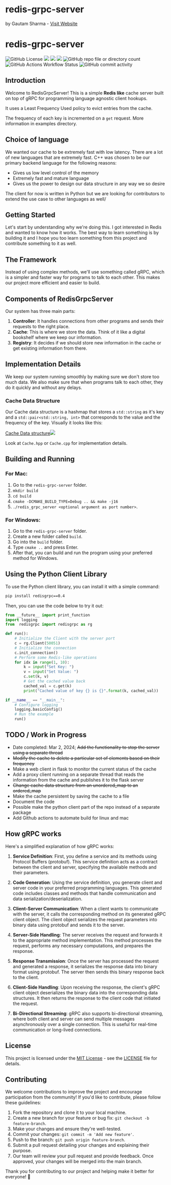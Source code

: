 # redis-grpc-server

by Gautam Sharma - [Visit Website](https://gsharma.dev)

# redis-grpc-server
![GitHub License](https://img.shields.io/github/license/gautam-sharma1/redis-grpc-server?color=yellow)
![](https://img.shields.io/badge/Code-C++-green)
![](https://img.shields.io/badge/Code-Python-green)
![](https://img.shields.io/badge/Dependency-gRPC-orange)
![GitHub repo file or directory count](https://img.shields.io/github/directory-file-count/gautam-sharma1/redis-grpc-server)
![GitHub Actions Workflow Status](https://img.shields.io/github/actions/workflow/status/gautam-sharma1/redis-grpc-server/.github/workflows/cmake-multi-platform.yml)
![GitHub commit activity](https://img.shields.io/github/commit-activity/t/gautam-sharma1/redis-grpc-server)





## Introduction

Welcome to RedisGrpcServer! This is a simple **Redis like** cache server built on top of gRPC for programming language agnostic client hookups. 

It uses a Least Frequency Used policy to evict entries from the cache. 

The frequency of each key is incremented on a `get` request. More information in examples directory.

## Choice of language

We wanted our cache to be extremely fast with low latency. There are a lot of new languages that are extremely fast. C++ was chosen to be our primary 
backend language for the following reasons:

- Gives us low level control of the memory
- Extremely fast and mature language
- Gives us the power to design our data structure in any way we so desire

The client for now is written in Python but we are looking for contributors to extend the use case to other languages as well/

## Getting Started

Let's start by understanding why we're doing this. I got interested in Redis and wanted to know how it works. The best way to learn something is by building it
and I hope you too learn something from this project and contribute something to it as well.

## The Framework

Instead of using complex methods, we'll use something called gRPC, which is a simpler and faster way for programs to talk to each other. This makes our project more efficient and easier to build.

## Components of RedisGrpcServer

Our system has three main parts:

1. **Controller**: It handles connections from other programs and sends their requests to the right place.
2. **Cache**: This is where we store the data. Think of it like a digital bookshelf where we keep our information.
3. **Registry**: It decides if we should store new information in the cache or get existing information from there.

## Implementation Details

We keep our system running smoothly by making sure we don't store too much data. We also make sure that when programs talk to each other, they do it quickly and without any delays.


### Cache Data Structure
 Our Cache data structure is a hashmap that stores a `std::string` as it's key and a `std::pair<std::string, int>` that corresponds to the value and the frequency of the key.
Visually it looks like this:

[Cache Data structure![](https://app.eraser.io/workspace/BuQcYkI5awNzJA2tpTs2/preview)](https://app.eraser.io/workspace/BuQcYkI5awNzJA2tpTs2)

Look at `Cache.hpp` or `Cache.cpp` for implementation details.

## Building and Running

### For Mac:

1. Go to the `redis-grpc-server` folder.
2. `mkdir build`
3. `cd build`
4. `cmake -DCMAKE_BUILD_TYPE=Debug .. && make -j16`
5. `./redis_grpc_server <optional argument as port number>`.

### For Windows:

1. Go to the `redis-grpc-server` folder.
2. Create a new folder called `build`.
3. Go into the `build` folder.
4. Type `cmake ..` and press Enter.
5. After that, you can build and run the program using your preferred method for Windows.

## Using the Python Client Library

To use the Python client library, you can install it with a simple command:

```bash
pip install redisgrpc==0.4
```

Then, you can use the code below to try it out:

```python
from __future__ import print_function
import logging
from  redisgrpc import redisgrpc as rg

def run():
    # Initialize the Client with the server port
    c = rg.Client(50051)
    # Initialize the connection
    c.init_connection()
    # Perform some Redis-like operations
    for idx in range(1, 10):
        k = input("Set Key: ")
        v = input("Set Value: ")
        c.set(k, v)
        # Get the cached value back
        cached_val = c.get(k)
        print("Cached value of key {} is {}".format(k, cached_val))

if __name__ == "__main__":
    # Configure logging
    logging.basicConfig()
    # Run the example
    run()
```

## TODO / Work in Progress
- Date completed: Mar 2, 2024; ~~Add the functionality to stop the server using a separate thread~~
- ~~Modify the cache to delete a particular set of elements based on their frequency~~
- Make a web client in flask to monitor the current status of the cache
- Add a proxy client running on a separate thread that reads the information from the cache and publishes it to the flask server
- ~~Change cache data structure from an unordered_map to an ordered_map~~
- Make the cache persistent by saving the cache to a file
- Document the code
- Possible make the python client part of the repo instead of a separate package
- Add Github actions to automate build for linux and mac


## How gRPC works
Here's a simplified explanation of how gRPC works:

1. **Service Definition**: First, you define a service and its methods using Protocol Buffers (protobuf). This service definition acts as a contract between the client and server, specifying the available methods and their parameters.

2. **Code Generation**: Using the service definition, you generate client and server code in your preferred programming languages. This generated code includes classes and methods that handle communication and data serialization/deserialization.

3. **Client-Server Communication**: When a client wants to communicate with the server, it calls the corresponding method on its generated gRPC client object. The client object serializes the request parameters into binary data using protobuf and sends it to the server.

4. **Server-Side Handling**: The server receives the request and forwards it to the appropriate method implementation. This method processes the request, performs any necessary computations, and prepares the response.

5. **Response Transmission**: Once the server has processed the request and generated a response, it serializes the response data into binary format using protobuf. The server then sends this binary response back to the client.

6. **Client-Side Handling**: Upon receiving the response, the client's gRPC client object deserializes the binary data into the corresponding data structures. It then returns the response to the client code that initiated the request.

7. **Bi-Directional Streaming**: gRPC also supports bi-directional streaming, where both client and server can send multiple messages asynchronously over a single connection. This is useful for real-time communication or long-lived connections.


## License

This project is licensed under the [MIT License](https://opensource.org/licenses/MIT) - see the [LICENSE](LICENSE) file for details.

## Contributing

We welcome contributions to improve the project and encourage participation from the community! If you'd like to contribute, please follow these guidelines:

1. Fork the repository and clone it to your local machine.
2. Create a new branch for your feature or bug fix: `git checkout -b feature-branch`.
3. Make your changes and ensure they're well-tested.
4. Commit your changes: `git commit -m 'Add new feature'`.
5. Push to the branch: `git push origin feature-branch`.
6. Submit a pull request detailing your changes and explaining their purpose.
7. Our team will review your pull request and provide feedback. Once approved, your changes will be merged into the main branch.

Thank you for contributing to our project and helping make it better for everyone! 🎉

